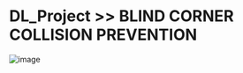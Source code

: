 # DL_Project >> BLIND CORNER COLLISION PREVENTION 
![image](https://github.com/Pratik-Salunkhe/DL_Project/assets/96179015/36a06a1a-e09f-4f90-84dd-66cb22c17a22)


